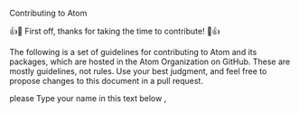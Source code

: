 Contributing to Atom

👍🎉 First off, thanks for taking the time to contribute! 🎉👍

The following is a set of guidelines for contributing to Atom and its packages, which are hosted in the Atom Organization on GitHub. These are mostly guidelines, not rules. Use your best judgment, and feel free to propose changes to this document in a pull request.

please Type your name in this text below , 
